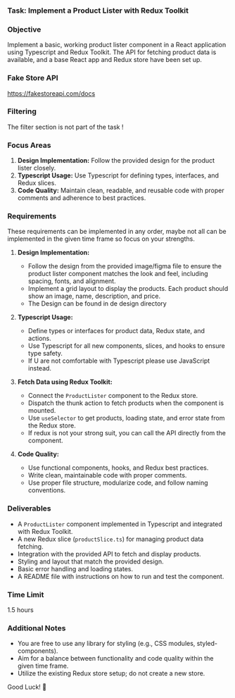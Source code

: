 ### Task: Implement a Product Lister with Redux Toolkit

### Objective

Implement a basic, working product lister component in a React application using Typescript and Redux Toolkit. The API for fetching product data is available, and a base React app and Redux store have been set up.

### Fake Store API

https://fakestoreapi.com/docs

### Filtering

The filter section is not part of the task !

### Focus Areas

1. **Design Implementation:** Follow the provided design for the product lister closely.
2. **Typescript Usage:** Use Typescript for defining types, interfaces, and Redux slices.
3. **Code Quality:** Maintain clean, readable, and reusable code with proper comments and adherence to best practices.

### Requirements

These requirements can be implemented in any order, maybe not all can be implemented in the given time frame so focus on your strengths.

1. **Design Implementation:**

   - Follow the design from the provided image/figma file to ensure the product lister component matches the look and feel, including spacing, fonts, and alignment.
   - Implement a grid layout to display the products. Each product should show an image, name, description, and price.
   - The Design can be found in de design directory
 

2. **Typescript Usage:**

   - Define types or interfaces for product data, Redux state, and actions.
   - Use Typescript for all new components, slices, and hooks to ensure type safety.
   - If U are not comfortable with Typescript please use JavaScript instead.

3. **Fetch Data using Redux Toolkit:**

   - Connect the `ProductLister` component to the Redux store.
   - Dispatch the thunk action to fetch products when the component is mounted.
   - Use `useSelector` to get products, loading state, and error state from the Redux store.
   - If redux is not your strong suit, you can call the API directly from the component.

4. **Code Quality:**
   - Use functional components, hooks, and Redux best practices.
   - Write clean, maintainable code with proper comments.
   - Use proper file structure, modularize code, and follow naming conventions.

### Deliverables

- A `ProductLister` component implemented in Typescript and integrated with Redux Toolkit.
- A new Redux slice (`productSlice.ts`) for managing product data fetching.
- Integration with the provided API to fetch and display products.
- Styling and layout that match the provided design.
- Basic error handling and loading states.
- A README file with instructions on how to run and test the component.

### Time Limit

1.5 hours

### Additional Notes

- You are free to use any library for styling (e.g., CSS modules, styled-components).
- Aim for a balance between functionality and code quality within the given time frame.
- Utilize the existing Redux store setup; do not create a new store.

Good Luck! 🚀
